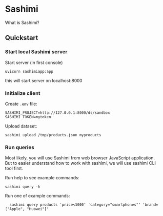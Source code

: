 # Sashimi
What is Sashimi? 

## Quickstart

### Start local Sashimi server

Start server (in first console)
~~~
uvicorn sashimiapp:app
~~~

this will start server on localhost:8000


### Initialize client
Create `.env` file:
~~~
SASHIMI_PROJECT=http://127.0.0.1:8000/ds/sandbox
SASHIMI_TOKEN=mytoken
~~~

Upload dataset:
~~~
sashimi upload /tmp/products.json myproducts
~~~

### Run queries
Most likely, you will use Sashimi from web browser JavaScript application. But to easier understand how to work with sashimi, we will use sashimi CLI tool first.

Run help to see example commands:
~~~
sashimi query -h
~~~

Run one of example commands:
~~~
  sashimi query products 'price<1000' 'category="smartphones"' 'brand=["Apple", "Huawei"]'
~~~
